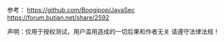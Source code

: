 参考：
https://github.com/Boogipop/JavaSec
https://forum.butian.net/share/2592


声明：仅用于授权测试，用户滥用造成的一切后果和作者无关 请遵守法律法规！
